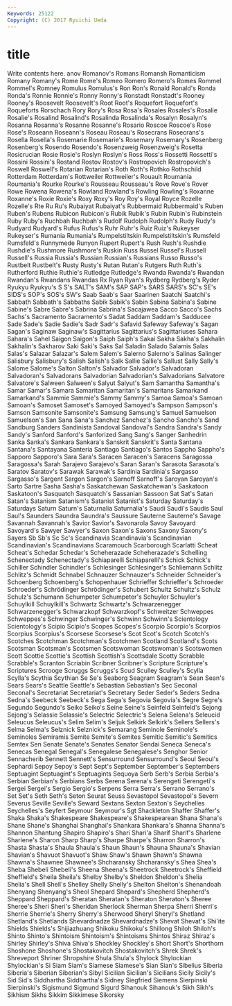 ```yaml
---
Keywords: 25122 
Copyright: (C) 2017 Ryuichi Ueda
---
```


# title

Write contents here.
anov
Romanov's Romans Romansh Romanticism Romany Romany's Rome Rome's Romeo Romero
Romero's Romes Rommel Rommel's Romney Romulus Romulus's Ron Ron's Ronald
Ronald's Ronda Ronda's Ronnie Ronnie's Ronny Ronny's Ronstadt Ronstadt's Rooney
Rooney's Roosevelt Roosevelt's Root Root's Roquefort Roquefort's Roqueforts Rorschach Rory
Rory's Rosa Rosa's Rosales Rosales's Rosalie Rosalie's Rosalind Rosalind's Rosalinda
Rosalinda's Rosalyn Rosalyn's Rosanna Rosanna's Rosanne Rosanne's Rosario Roscoe Roscoe's
Rose Rose's Roseann Roseann's Roseau Roseau's Rosecrans Rosecrans's Rosella Rosella's
Rosemarie Rosemarie's Rosemary Rosemary's Rosenberg Rosenberg's Rosendo Rosendo's Rosenzweig Rosenzweig's
Rosetta Rosicrucian Rosie Rosie's Roslyn Roslyn's Ross Ross's Rossetti Rossetti's
Rossini Rossini's Rostand Rostov Rostov's Rostropovich Rostropovich's Roswell Roswell's Rotarian
Rotarian's Roth Roth's Rothko Rothschild Rotterdam Rotterdam's Rottweiler Rottweiler's Rouault
Roumania Roumania's Rourke Rourke's Rousseau Rousseau's Rove Rove's Rover Rowe
Rowena Rowena's Rowland Rowland's Rowling Rowling's Roxanne Roxanne's Roxie Roxie's
Roxy Roxy's Roy Roy's Royal Royce Rozelle Rozelle's Rte Ru
Ru's Rubaiyat Rubaiyat's Rubbermaid Rubbermaid's Ruben Ruben's Rubens Rubicon Rubicon's
Rubik Rubik's Rubin Rubin's Rubinstein Ruby Ruby's Ruchbah Ruchbah's Rudolf
Rudolph Rudolph's Rudy Rudy's Rudyard Rudyard's Rufus Rufus's Ruhr Ruhr's
Ruiz Ruiz's Rukeyser Rukeyser's Rumania Rumania's Rumpelstiltskin Rumpelstiltskin's Rumsfeld Rumsfeld's
Runnymede Runyon Rupert Rupert's Rush Rush's Rushdie Rushdie's Rushmore Rushmore's
Ruskin Russ Russel Russel's Russell Russell's Russia Russia's Russian Russian's
Russians Russo Russo's Rustbelt Rustbelt's Rusty Rusty's Rutan Rutan's Rutgers
Ruth Ruth's Rutherford Ruthie Ruthie's Rutledge Rutledge's Rwanda Rwanda's Rwandan
Rwandan's Rwandans Rwandas Rx Ryan Ryan's Rydberg Rydberg's Ryder Ryukyu
Ryukyu's S S's SALT's SAM's SAP SAP's SARS SARS's SC's
SE's SIDS's SOP's SOS's SW's Saab Saab's Saar Saarinen Saatchi
Saatchi's Sabbath Sabbath's Sabbaths Sabik Sabik's Sabin Sabina Sabina's Sabine
Sabine's Sabre Sabre's Sabrina Sabrina's Sacajawea Sacco Sacco's Sachs Sachs's
Sacramento Sacramento's Sadat Saddam Saddam's Sadducee Sade Sade's Sadie Sadie's
Sadr Sadr's Safavid Safeway Safeway's Sagan Sagan's Saginaw Saginaw's Sagittarius
Sagittarius's Sagittariuses Sahara Sahara's Sahel Saigon Saigon's Saiph Saiph's Sakai
Sakha Sakha's Sakhalin Sakhalin's Sakharov Saki Saki's Saks Sal Saladin
Salado Salamis Salas Salas's Salazar Salazar's Salem Salem's Salerno Salerno's
Salinas Salinger Salisbury Salisbury's Salish Salish's Salk Sallie Sallie's Sallust
Sally Sally's Salome Salome's Salton Salton's Salvador Salvador's Salvadoran Salvadoran's
Salvadorans Salvadorian Salvadorian's Salvadorians Salvatore Salvatore's Salween Salween's Salyut Salyut's
Sam Samantha Samantha's Samar Samar's Samara Samaritan Samaritan's Samaritans Samarkand
Samarkand's Sammie Sammie's Sammy Sammy's Samoa Samoa's Samoan Samoan's Samoset
Samoset's Samoyed Samoyed's Sampson Sampson's Samson Samsonite Samsonite's Samsung Samsung's
Samuel Samuelson Samuelson's San Sana Sana's Sanchez Sanchez's Sancho Sancho's
Sand Sandburg Sanders Sandinista Sandoval Sandoval's Sandra Sandra's Sandy Sandy's
Sanford Sanford's Sanforized Sang Sang's Sanger Sanhedrin Sanka Sanka's Sankara
Sankara's Sanskrit Sanskrit's Santa Santana Santana's Santayana Santeria Santiago Santiago's
Santos Sappho Sappho's Sapporo Sapporo's Sara Sara's Saracen Saracen's Saracens
Saragossa Saragossa's Sarah Sarajevo Sarajevo's Saran Saran's Sarasota Sarasota's Saratov
Saratov's Sarawak Sarawak's Sardinia Sardinia's Sargasso Sargasso's Sargent Sargon Sargon's
Sarnoff Sarnoff's Saroyan Saroyan's Sarto Sartre Sasha Sasha's Saskatchewan Saskatchewan's
Saskatoon Saskatoon's Sasquatch Sasquatch's Sassanian Sassoon Sat Sat's Satan Satan's
Satanism Satanism's Satanist Satanist's Saturday Saturday's Saturdays Saturn Saturn's Saturnalia
Saturnalia's Saudi Saudi's Saudis Saul Saul's Saunders Saundra Saundra's Saussure
Sauterne Sauterne's Savage Savannah Savannah's Savior Savior's Savonarola Savoy Savoyard
Savoyard's Sawyer Sawyer's Saxon Saxon's Saxons Saxony Saxony's Sayers Sb
Sb's Sc Sc's Scandinavia Scandinavia's Scandinavian Scandinavian's Scandinavians Scaramouch Scarborough
Scarlatti Scheat Scheat's Schedar Schedar's Scheherazade Scheherazade's Schelling Schenectady Schenectady's
Schiaparelli Schiaparelli's Schick Schick's Schiller Schindler Schindler's Schlesinger Schlesinger's Schliemann
Schlitz Schlitz's Schmidt Schnabel Schnauzer Schnauzer's Schneider Schneider's Schoenberg Schoenberg's
Schopenhauer Schrieffer Schrieffer's Schroeder Schroeder's Schrödinger Schrödinger's Schubert Schultz Schultz's
Schulz Schulz's Schumann Schumpeter Schumpeter's Schuyler Schuyler's Schuylkill Schuylkill's Schwartz
Schwartz's Schwarzenegger Schwarzenegger's Schwarzkopf Schwarzkopf's Schweitzer Schweppes Schweppes's Schwinger Schwinger's
Schwinn Schwinn's Scientology Scientology's Scipio Scipio's Scopes Scopes's Scorpio Scorpio's
Scorpios Scorpius Scorpius's Scorsese Scorsese's Scot Scot's Scotch Scotch's Scotches
Scotchman Scotchman's Scotchmen Scotland Scotland's Scots Scotsman Scotsman's Scotsmen Scotswoman
Scotswoman's Scotswomen Scott Scottie Scottie's Scottish Scottish's Scottsdale Scotty Scrabble
Scrabble's Scranton Scriabin Scribner Scribner's Scripture Scripture's Scriptures Scrooge Scruggs
Scruggs's Scud Sculley Sculley's Scylla Scylla's Scythia Scythian Se Se's
Seaborg Seagram Seagram's Sean Sean's Sears Sears's Seattle Seattle's Sebastian
Sebastian's Sec Seconal Seconal's Secretariat Secretariat's Secretary Seder Seder's Seders
Sedna Sedna's Seebeck Seebeck's Sega Sega's Segovia Segovia's Segre Segre's
Segundo Segundo's Seiko Seiko's Seine Seine's Seinfeld Seinfeld's Sejong Sejong's
Selassie Selassie's Selectric Selectric's Selena Selena's Seleucid Seleucus Seleucus's Selim
Selim's Seljuk Selkirk Selkirk's Sellers Sellers's Selma Selma's Selznick Selznick's
Semarang Seminole Seminole's Seminoles Semiramis Semite Semite's Semites Semitic Semitic's
Semitics Semtex Sen Senate Senate's Senates Senator Sendai Seneca Seneca's
Senecas Senegal Senegal's Senegalese Senegalese's Senghor Senior Sennacherib Sennett Sennett's
Sensurround Sensurround's Seoul Seoul's Sephardi Sepoy Sepoy's Sept Sept's September
September's Septembers Septuagint Septuagint's Septuagints Sequoya Serb Serb's Serbia Serbia's
Serbian Serbian's Serbians Serbs Serena Serena's Serengeti Serengeti's Sergei Sergei's
Sergio Sergio's Serpens Serra Serra's Serrano Serrano's Set Set's Seth
Seth's Seton Seurat Seuss Sevastopol Sevastopol's Severn Severus Seville Seville's
Seward Sextans Sexton Sexton's Seychelles Seychelles's Seyfert Seymour Seymour's Sgt
Shackleton Shaffer Shaffer's Shaka Shaka's Shakespeare Shakespeare's Shakespearean Shana Shana's
Shane Shane's Shanghai Shanghai's Shankara Shankara's Shanna Shanna's Shannon Shantung
Shapiro Shapiro's Shari Shari'a Sharif Sharif's Sharlene Sharlene's Sharon Sharp
Sharp's Sharpe Sharpe's Sharron Sharron's Shasta Shasta's Shaula Shaula's Shaun
Shaun's Shauna Shauna's Shavian Shavian's Shavuot Shavuot's Shaw Shaw's Shawn
Shawn's Shawna Shawna's Shawnee Shawnee's Shcharansky Shcharansky's Shea Shea's Sheba
Shebeli Shebeli's Sheena Sheena's Sheetrock Sheetrock's Sheffield Sheffield's Sheila Sheila's
Shelby Shelby's Sheldon Sheldon's Shelia Shelia's Shell Shell's Shelley Shelly
Shelly's Shelton Shelton's Shenandoah Shenyang Shenyang's Sheol Shepard Shepard's Shepherd
Shepherd's Sheppard Sheppard's Sheratan Sheratan's Sheraton Sheraton's Sheree Sheree's Sheri
Sheri's Sheridan Sherlock Sherman Sherpa Sherri Sherri's Sherrie Sherrie's Sherry
Sherry's Sherwood Sheryl Sheryl's Shetland Shetland's Shetlands Shevardnadze Shevardnadze's Shevat
Shevat's Shi'ite Shields Shields's Shijiazhuang Shikoku Shikoku's Shillong Shiloh Shiloh's
Shinto Shinto's Shintoism Shintoism's Shintoisms Shintos Shiraz Shiraz's Shirley Shirley's
Shiva Shiva's Shockley Shockley's Short Short's Shorthorn Shoshone Shoshone's Shostakovitch
Shostakovitch's Shrek Shrek's Shreveport Shriner Shropshire Shula Shula's Shylock Shylockian
Shylockian's Si Siam Siam's Siamese Siamese's Sian Sian's Sibelius Siberia
Siberia's Siberian Siberian's Sibyl Sicilian Sicilian's Sicilians Sicily Sicily's Sid
Sid's Siddhartha Siddhartha's Sidney Siegfried Siemens Sierpinski Sierpinski's Sigismund Sigmund
Sigurd Sihanouk Sihanouk's Sikh Sikh's Sikhism Sikhs Sikkim Sikkimese Sikorsky
